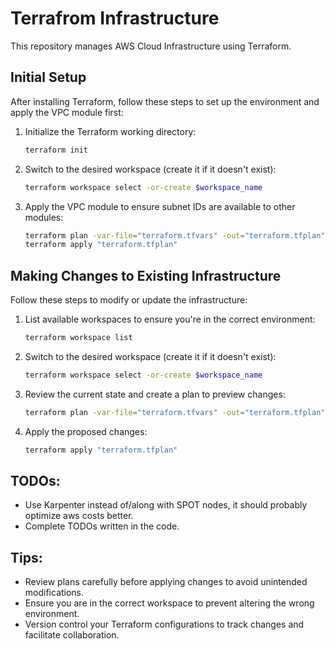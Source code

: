 # Terrafrom Infrastructure

This repository manages AWS Cloud Infrastructure using Terraform.

## Initial Setup

After installing Terraform, follow these steps to set up the environment and apply the VPC module first:

1. Initialize the Terraform working directory:
    ```sh
    terraform init
    ```
2. Switch to the desired workspace (create it if it doesn't exist):
    ```sh
    terraform workspace select -or-create $workspace_name
    ```
3. Apply the VPC module to ensure subnet IDs are available to other modules:
    ```sh
    terraform plan -var-file="terraform.tfvars" -out="terraform.tfplan" -target="module.vpc"
    terraform apply "terraform.tfplan"
    ```

## Making Changes to Existing Infrastructure

Follow these steps to modify or update the infrastructure:

1. List available workspaces to ensure you're in the correct environment:
    ```sh
    terraform workspace list
    ```
2. Switch to the desired workspace (create it if it doesn't exist):
    ```sh
    terraform workspace select -or-create $workspace_name
    ```
3. Review the current state and create a plan to preview changes:
    ```sh
    terraform plan -var-file="terraform.tfvars" -out="terraform.tfplan"
    ```
4. Apply the proposed changes:
    ```sh
    terraform apply "terraform.tfplan"
    ```

## TODOs:

- Use Karpenter instead of/along with SPOT nodes, it should probably optimize aws costs better.
- Complete TODOs written in the code.

## Tips:

- Review plans carefully before applying changes to avoid unintended modifications.
- Ensure you are in the correct workspace to prevent altering the wrong environment.
- Version control your Terraform configurations to track changes and facilitate collaboration.

